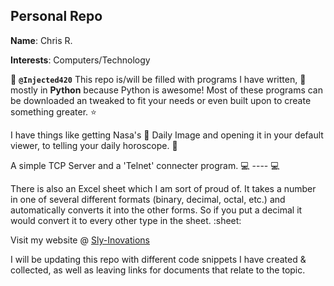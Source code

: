 ## Personal Repo

**Name**: Chris R.

**Interests**: Computers/Technology

👋 **`@Injected420`**
This repo is/will be filled with programs I have written, :eyes: mostly in **Python** because Python is awesome!
Most of these programs can be downloaded an tweaked to fit your needs or even built upon to create something greater.
:star: 

I have things like getting Nasa's :rocket: Daily Image and opening it in your default viewer, to telling your daily horoscope. :calendar:

A simple TCP Server and a 'Telnet' connecter program. :computer: ---- :computer:

There is also an Excel sheet which I am sort of proud of. It takes a number in one of several different formats (binary, decimal, octal, etc.) and automatically converts it into the other forms. So if you put a decimal it would convert it to every other type in the sheet. :sheet:

Visit my website @ [Sly-Inovations](https://www.sly-security.com/)

I will be updating this repo with different code snippets I have created & collected, as well as leaving links for documents that relate to the topic.


<!---
Injected420/Injected420 is a ✨ special ✨ repository because its `README.md` (this file) appears on your GitHub profile.
You can click the Preview link to take a look at your changes.
--->
